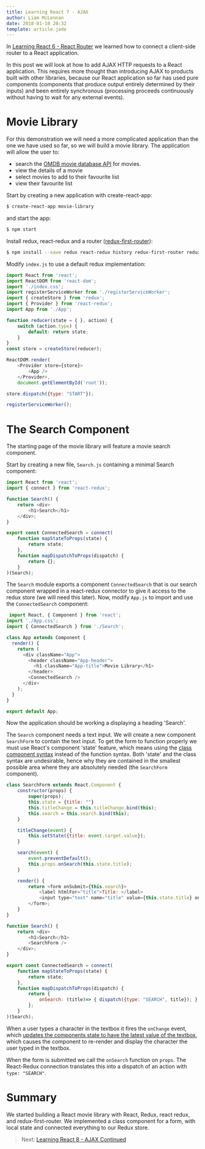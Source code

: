 ```yaml
---
title: Learning React 7 - AJAX
author: Liam McLennan
date: 2018-01-10 20:32
template: article.jade
---
```


In [Learning React 6 - React Router](/articles/2018-01-08-react-6-react-router/) we learned how to connect a client-side router to a React application. 

In this post we will look at how to add AJAX HTTP requests to a React application. This requires more thought than introducing AJAX to products built with other libraries, because our React application so far has used pure components (components that produce output entirely determined by their inputs) and been entirely synchronous (processing proceeds continuously without having to wait for any external events).

Movie Library
=====

For this demonstration we will need a more complicated application than the one we have used so far, so we will build a movie library. The application will allow the user to:

* search the [OMDB movie database API](http://www.omdbapi.com) for movies.
* view the details of a movie 
* select movies to add to their favourite list
* view their favourite list

Start by creating a new application with create-react-app:

```bash
$ create-react-app movie-library
```

and start the app:

```bash
$ npm start
```

Install redux, react-redux and a router ([redux-first-router](https://github.com/faceyspacey/redux-first-router)):

```bash
$ npm install --save redux react-redux history redux-first-router redux-first-router-link
```

Modify `index.js` to use a default redux implementation:

```javascript
import React from 'react';
import ReactDOM from 'react-dom';
import './index.css';
import registerServiceWorker from './registerServiceWorker';
import { createStore } from 'redux';
import { Provider } from 'react-redux';
import App from './App';

function reducer(state = { }, action) {
    switch (action.type) {
        default: return state;
    }
}
const store = createStore(reducer);

ReactDOM.render(
    <Provider store={store}>
        <App />
    </Provider>, 
    document.getElementById('root'));

store.dispatch({type: "START"});

registerServiceWorker();
```

The Search Component
====================

The starting page of the movie library will feature a movie search component. 

Start by creating a new file, `Search.js` containing a minimal Search component:

```javascript
import React from 'react';
import { connect } from 'react-redux';

function Search() {
    return <div>
        <h1>Search</h1>
    </div>;
}

export const ConnectedSearch = connect(
    function mapStateToProps(state) {
        return state;
    }, 
    function mapDispatchToProps(dispatch) {
        return {};
    }
)(Search);
```

The `Search` module exports a component `ConnectedSearch` that is our search component wrapped in a react-redux connector to give it access to the redux store (we will need this later). Now, modify `App.js` to import and use the `ConnectedSearch` component:

```javascript
 import React, { Component } from 'react';
import './App.css';
import { ConnectedSearch } from './Search';

class App extends Component {
  render() {
    return (
      <div className="App">
        <header className="App-header">
          <h1 className="App-title">Movie Library</h1>
        </header>
        <ConnectedSearch />
      </div>
    );
  }
}

export default App;
```

Now the application should be working a displaying a heading 'Search'.

The `Search` component needs a text input. We will create a new component `SearchForm` to contain the text input. To get the form to function properly we must use React's component 'state' feature, which means using the [class component syntax](https://reactjs.org/docs/state-and-lifecycle.html) instead of the function syntax. Both 'state' and the class syntax are undesirable, hence why they are contained in the smallest possible area where they are absolutely needed (the `SearchForm` component).

```javascript
class SearchForm extends React.Component {
    constructor(props) {
        super(props);
        this.state = {title: ""}
        this.titleChange = this.titleChange.bind(this);
        this.search = this.search.bind(this);
    }

    titleChange(event) {
        this.setState({title: event.target.value});
    }

    search(event) {
        event.preventDefault();
        this.props.onSearch(this.state.title);
    }

    render() {
        return <form onSubmit={this.search}>
            <label htmlFor="title">Title: </label>
            <input type="text" name="title" value={this.state.title} onChange={this.titleChange}/>
        </form>;
    }
}

function Search() {
    return <div>
        <h1>Search</h1>
        <SearchForm />
    </div>;
}

export const ConnectedSearch = connect(
    function mapStateToProps(state) {
        return state;
    }, 
    function mapDispatchToProps(dispatch) {
        return {
            onSearch: (title)=> { dispatch({type: "SEARCH", title}); }
        };
    }
)(Search);
```

When a user types a character in the textbox it fires the `onChange` event, which [updates the components state to have the latest value of the textbox](https://reactjs.org/docs/forms.html), which causes the component to re-render and display the character the user typed in the textbox. 

When the form is submitted we call the `onSearch` function on `props`. The React-Redux connection translates this into a dispatch of an action with `type: "SEARCH"`.

Summary
=======

We started building a React movie library with React, Redux, react redux, and redux-first-router. We implemented a class component for a form, with local state and connected everything to our Redux store. 

> Next: [Learning React 8 - AJAX Continued](/articles/2018-01-10-react-8-ajax-continued/)